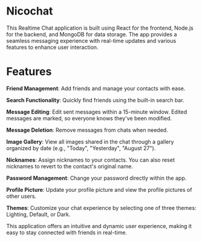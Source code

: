 # Nicochat
This Realtime Chat application is built using React for the frontend, Node.js for the backend, and MongoDB for data storage. The app provides a seamless messaging experience with real-time updates and various features to enhance user interaction.

# Features
**Friend Management**: Add friends and manage your contacts with ease.

**Search Functionality**: Quickly find friends using the built-in search bar.

**Message Editing**: Edit sent messages within a 15-minute window. Edited messages are marked, so everyone knows they've been modified.

**Message Deletion**: Remove messages from chats when needed.

**Image Gallery**: View all images shared in the chat through a gallery organized by date (e.g., "Today", "Yesterday", "August 27").

**Nicknames**: Assign nicknames to your contacts. You can also reset nicknames to revert to the contact's original name.

**Password Management**: Change your password directly within the app.

**Profile Picture**: Update your profile picture and view the profile pictures of other users.

**Themes**: Customize your chat experience by selecting one of three themes: Lighting, Default, or Dark.

This application offers an intuitive and dynamic user experience, making it easy to stay connected with friends in real-time.


